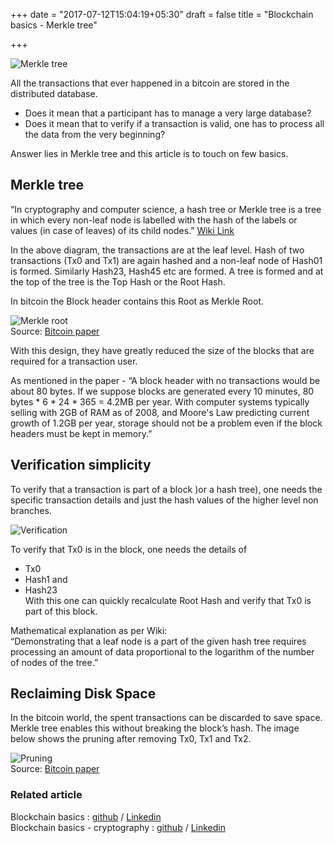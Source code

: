 +++
date = "2017-07-12T15:04:19+05:30"
draft = false
title = "Blockchain basics - Merkle tree"

+++

![Merkle tree](/blog/img/image9.png)  


All the transactions that ever happened in a bitcoin are stored in the distributed database.   
- Does it mean that a participant has to manage a very large database?   
- Does it mean that to verify if a transaction is valid, one has to process all the data from the very beginning?

Answer lies in Merkle tree and this article is to touch on few basics. 

## Merkle tree

“In cryptography and computer science, a hash tree or Merkle tree is a tree in which every non-leaf node is labelled with the hash of the labels or values (in case of leaves) of its child nodes.” [Wiki Link](https://en.wikipedia.org/wiki/Merkle_tree)  

In the above diagram, the transactions are at the leaf level. Hash of two transactions (Tx0 and Tx1) are again hashed and a non-leaf node of Hash01 is formed. Similarly Hash23, Hash45 etc are formed. A tree is formed and at the top of the tree is the Top Hash or the Root Hash. 

In bitcoin the Block header contains this Root as Merkle Root. 

![Merkle root](/blog/img/image10.png)  
Source: [Bitcoin paper](https://bitcoin.org/bitcoin.pdf)

With this design, they have greatly reduced the size of the blocks that are required for a transaction user. 

As mentioned in the paper - “A block header with no transactions would be about 80 bytes. If we suppose blocks are generated every 10 minutes, 80 bytes * 6 * 24 * 365 = 4.2MB per year. With computer systems typically selling with 2GB of RAM as of 2008, and Moore's Law predicting current growth of 1.2GB per year, storage should not be a problem even if the block headers must be kept in memory.”

## Verification simplicity

To verify that a transaction is part of a block )or a hash tree), one needs the specific transaction details and just the hash values of the higher level non branches.

![Verification](/blog/img/image11.png)

To verify that Tx0 is in the block, one needs the details of  
- Tx0     
- Hash1 and   
- Hash23  
With this one can quickly recalculate Root Hash and verify that Tx0 is part of this block.

Mathematical explanation as per Wiki:    
“Demonstrating that a leaf node is a part of the given hash tree requires processing an amount of data proportional to the logarithm of the number of nodes of the tree.”

## Reclaiming Disk Space

In the bitcoin world, the spent transactions can be discarded to save space. Merkle tree enables this without breaking the block’s hash. The image below shows the pruning after removing Tx0, Tx1 and Tx2. 

![Pruning](/blog/img/image12.png)  
Source: [Bitcoin paper](https://bitcoin.org/bitcoin.pdf)  

### Related article

Blockchain basics                : [github](https://govidat.github.io/blog/post/blockchain-basics/) / [Linkedin](https://www.linkedin.com/pulse/blockchain-basics-business-govindarajan-r)  
Blockchain basics - cryptography : [github](https://govidat.github.io/blog/post/blockchain-basics-cryptography/) / [Linkedin](https://www.linkedin.com/pulse/cryptography-basics-blockchain-govindarajan-r)  

